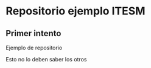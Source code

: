 # Repositorio ejemplo ITESM
## Primer intento

Ejemplo de repositorio

Esto no lo deben saber los otros
